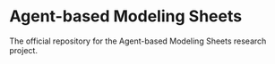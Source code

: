 # Agent-based Modeling Sheets
The official repository for the Agent-based Modeling Sheets research project.